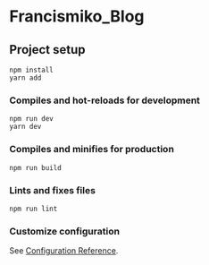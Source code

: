 # Francismiko_Blog

## Project setup
```
npm install
yarn add

```

### Compiles and hot-reloads for development
```
npm run dev
yarn dev
```

### Compiles and minifies for production
```
npm run build
```

### Lints and fixes files
```
npm run lint
```

### Customize configuration
See [Configuration Reference](https://cli.vuejs.org/config/).
